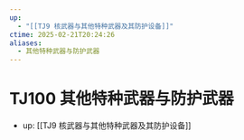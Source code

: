 ```yaml
---
up:
  - "[[TJ9 核武器与其他特种武器及其防护设备]]"
ctime: 2025-02-21T20:24:26
aliases:
  - 其他特种武器与防护武器
---
```


# TJ100 其他特种武器与防护武器

- up: [[TJ9 核武器与其他特种武器及其防护设备]]
